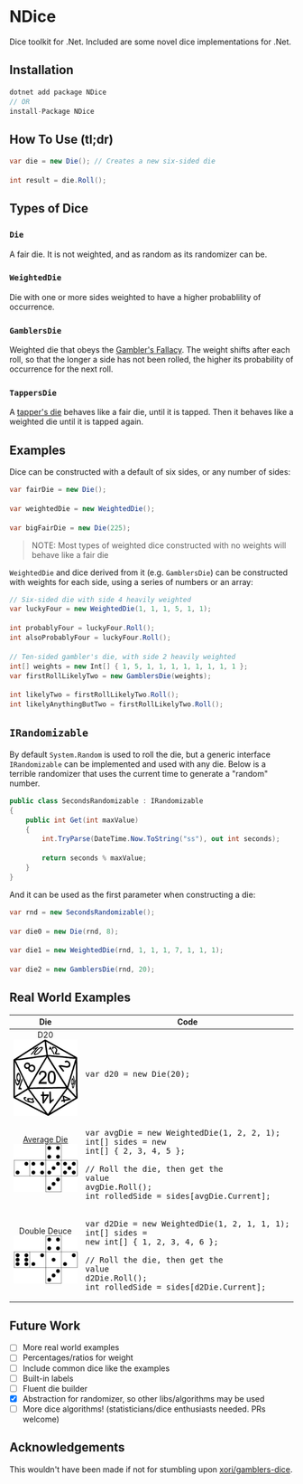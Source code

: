 # NDice

Dice toolkit for .Net. Included are some novel dice implementations for .Net. 

## Installation

```C#
dotnet add package NDice
// OR
install-Package NDice
```

## How To Use (tl;dr)

```C#
var die = new Die(); // Creates a new six-sided die

int result = die.Roll();
```

## Types of Dice

### `Die`

A fair die. It is not weighted, and as random as its randomizer can be.

### `WeightedDie`

Die with one or more sides weighted to have a higher probablility of occurrence.

### `GamblersDie`

Weighted die that obeys the [Gambler's Fallacy](https://github.com/xori/gamblers-dice). The weight shifts after each roll, so that the longer a side has not been rolled, the higher its probability of occurrence for the next roll.

### `TappersDie`

A [tapper's die](http://www.dice-play.com/DiceCrooked.htm) behaves like a fair die, until it is tapped. Then it behaves like a weighted die until it is tapped again.

## Examples

Dice can be constructed with a default of six sides, or any number of sides:

```C#
var fairDie = new Die();

var weightedDie = new WeightedDie();

var bigFairDie = new Die(225);
```

> NOTE: Most types of weighted dice constructed with no weights will behave like a fair die

`WeightedDie` and dice derived from it (e.g. `GamblersDie`) can be constructed with weights for each side, using a series of numbers or an array:

```C#
// Six-sided die with side 4 heavily weighted
var luckyFour = new WeightedDie(1, 1, 1, 5, 1, 1);

int probablyFour = luckyFour.Roll();
int alsoProbablyFour = luckyFour.Roll();

// Ten-sided gambler's die, with side 2 heavily weighted
int[] weights = new Int[] { 1, 5, 1, 1, 1, 1, 1, 1, 1, 1 };
var firstRollLikelyTwo = new GamblersDie(weights);

int likelyTwo = firstRollLikelyTwo.Roll();
int likelyAnythingButTwo = firstRollLikelyTwo.Roll();
```

## `IRandomizable`

By default `System.Random` is used to roll the die, but a generic interface `IRandomizable` can be implemented and used with any die. Below is a terrible randomizer that uses the current time to generate a "random" number.

```C#
public class SecondsRandomizable : IRandomizable
{
    public int Get(int maxValue)
    {
        int.TryParse(DateTime.Now.ToString("ss"), out int seconds);

        return seconds % maxValue;
    }
}
```

And it can be used as the first parameter when constructing a die:

```C#
var rnd = new SecondsRandomizable();

var die0 = new Die(rnd, 8);

var die1 = new WeightedDie(rnd, 1, 1, 1, 7, 1, 1, 1);

var die2 = new GamblersDie(rnd, 20);
```

## Real World Examples

Die | Code
:-: | -
D20<br>![D20](d20.png) | <pre>var d20 = new Die(20);</pre>
[Average Die<br>![Average Die](avg.png)](https://em4miniatures.com/index.php/catalogsearch/result/?q=+average+dice) | <pre>var avgDie = new WeightedDie(1, 2, 2, 1);<br>int[] sides = new int[] { 2, 3, 4, 5 };<br><br>// Roll the die, then get the value<br>avgDie.Roll();<br>int rolledSide = sides[avgDie.Current];
Double Deuce<br>![Double Deuce](double2.png) | <pre>var d2Die = new WeightedDie(1, 2, 1, 1, 1);<br>int[] sides = new int[] { 1, 2, 3, 4, 6 };<br><br>// Roll the die, then get the value<br>d2Die.Roll();<br>int rolledSide = sides[d2Die.Current];

## Future Work

- [ ] More real world examples
- [ ] Percentages/ratios for weight
- [ ] Include common dice like the examples
- [ ] Built-in labels
- [ ] Fluent die builder
- [x] Abstraction for randomizer, so other libs/algorithms may be used
- [ ] More dice algorithms! (statisticians/dice enthusiasts needed. PRs welcome)

## Acknowledgements

This wouldn't have been made if not for stumbling upon [xori/gamblers-dice](https://github.com/xori/gamblers-dice).
